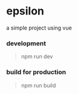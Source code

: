 # epsilon
a simple project using vue
### development
> npm run dev

### build for production
> npm run build